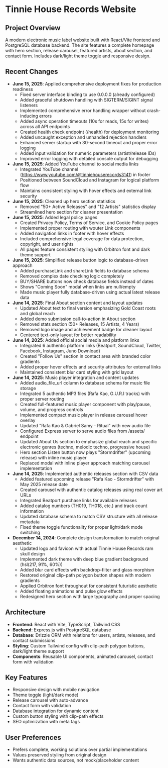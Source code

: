 # Tinnie House Records Website

## Project Overview
A modern electronic music label website built with React/Vite frontend and PostgreSQL database backend. The site features a complete homepage with hero section, release carousel, featured artists, about section, and contact form. Includes dark/light theme toggle and responsive design.

## Recent Changes
- **June 15, 2025**: Applied comprehensive deployment fixes for production readiness
  - Fixed server interface binding to use 0.0.0.0 (already configured)
  - Added graceful shutdown handling with SIGTERM/SIGINT signal listeners
  - Implemented comprehensive error handling wrapper without crash-inducing errors
  - Added async operation timeouts (10s for reads, 15s for writes) across all API endpoints
  - Created health check endpoint (/health) for deployment monitoring
  - Added uncaught exception and unhandled rejection handlers
  - Enhanced server startup with 30-second timeout and proper error logging
  - Added input validation for numeric parameters (artist/release IDs)
  - Improved error logging with detailed console output for debugging
- **June 15, 2025**: Added YouTube channel to social media links
  - Integrated YouTube channel (https://www.youtube.com/@tinniehouserecords3141) in footer
  - Positioned between SoundCloud and Instagram for logical platform flow
  - Maintains consistent styling with hover effects and external link security
- **June 15, 2025**: Cleaned up hero section statistics
  - Removed "50+ Active Releases" and "12 Artists" statistics display
  - Streamlined hero section for cleaner presentation
- **June 15, 2025**: Added legal policy pages
  - Created Privacy Policy, Terms of Service, and Cookie Policy pages
  - Implemented proper routing with wouter Link components
  - Added navigation links in footer with hover effects
  - Included comprehensive legal coverage for data protection, copyright, and user rights
  - All pages feature consistent styling with Orbitron font and dark theme support
- **June 15, 2025**: Simplified release button logic to database-driven approach
  - Added purchaseLink and shareLink fields to database schema
  - Removed complex date checking logic completely
  - BUY/SHARE buttons now check database fields instead of dates
  - Shows "Coming Soon" modal when links are null/empty
  - Made music player fully database-driven using actual latest release data
- **June 14, 2025**: Final About section content and layout updates
  - Updated About text to final version emphasizing Gold Coast roots and global reach
  - Added demo submission call-to-action in About section
  - Removed stats section (50+ Releases, 15 Artists, 4 Years)
  - Removed logo image and achievement badge for cleaner layout
  - Centered text-only layout for better readability
- **June 14, 2025**: Added official social media and platform links
  - Integrated 6 authentic platform links (Beatport, SoundCloud, Twitter, Facebook, Instagram, Juno Download)
  - Created "Follow Us" section in contact area with branded color gradients
  - Added proper hover effects and security attributes for external links
  - Maintained consistent blur card styling with grid layout
- **June 14, 2025**: Music player integration and content updates
  - Added audio_file_url column to database schema for music file storage
  - Integrated 5 authentic MP3 files (Rafa Kao, G.U.R.I tracks) with proper server routing
  - Created full-featured music player component with play/pause, volume, and progress controls
  - Implemented compact music player in release carousel hover overlay
  - Updated "Rafa Kao & Gabriel Samy - Ritual" with new audio file
  - Configured Express server to serve audio files from /assets/ endpoint
  - Updated About Us section to emphasize global reach and specific electronic genres (techno, melodic techno, progressive house)
  - Hero section Listen button now plays "Stormdrifter" (upcoming release) with inline music player
  - Replaced modal with inline player approach matching carousel implementation
- **June 14, 2025**: Implemented authentic releases section with CSV data
  - Added featured upcoming release "Rafa Kao - Stormdrifter" with May 2025 release date
  - Created carousel with authentic catalog releases using real cover art URLs
  - Integrated Beatport purchase links for available releases
  - Added catalog numbers (TH019, TH018, etc.) and track count information
  - Updated database schema to match CSV structure with all release metadata
  - Fixed theme toggle functionality for proper light/dark mode switching
- **December 14, 2024**: Complete design transformation to match original aesthetic
  - Updated logo and favicon with actual Tinnie House Records ram skull design
  - Implemented dark theme with deep blue gradient background (hsl(217, 91%, 60%))
  - Added blur card effects with backdrop-filter and glass morphism
  - Restored original clip-path polygon button shapes with modern gradients
  - Applied Orbitron font throughout for consistent futuristic aesthetic
  - Added floating animations and pulse glow effects
  - Redesigned hero section with large typography and proper spacing

## Architecture
- **Frontend**: React with Vite, TypeScript, Tailwind CSS
- **Backend**: Express.js with PostgreSQL database
- **Database**: Drizzle ORM with relations for users, artists, releases, and contact submissions
- **Styling**: Custom Tailwind config with clip-path polygon buttons, dark/light theme support
- **Components**: Reusable UI components, animated carousel, contact form with validation

## Key Features
- Responsive design with mobile navigation
- Theme toggle (light/dark mode)
- Release carousel with auto-advance
- Contact form with validation
- Database integration for dynamic content
- Custom button styling with clip-path effects
- SEO optimization with meta tags

## User Preferences
- Prefers complete, working solutions over partial implementations
- Values preserved styling from original design
- Wants authentic data sources, not mock/placeholder content